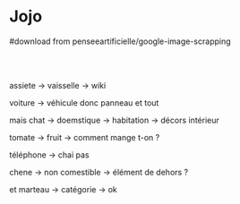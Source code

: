 # Jojo

#download from penseeartificielle/google-image-scrapping

<br><br>

assiete -> vaisselle -> wiki

voiture -> véhicule donc panneau et tout

mais chat -> doemstique -> habitation -> décors intérieur

tomate -> fruit -> comment mange t-on ?

téléphone -> chai pas

chene -> non comestible -> élément de dehors ?

et marteau -> catégorie -> ok
        
        
        
